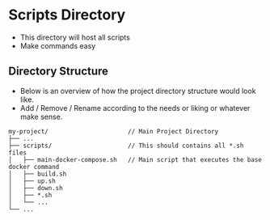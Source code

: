 # Scripts Directory
- This directory will host all scripts
- Make commands easy

## Directory Structure
- Below is an overview of how the project directory structure would look like.
- Add / Remove / Rename according to the needs or liking or whatever make sense.
```
my-project/                      // Main Project Directory
├── ...
├── scripts/                     // This should contains all *.sh files 
│   ├── main-docker-compose.sh   // Main script that executes the base docker command
│   ├── build.sh
│   ├── up.sh
│   ├── down.sh
│   ├── *.sh
│   └── ...
└── ...
```
